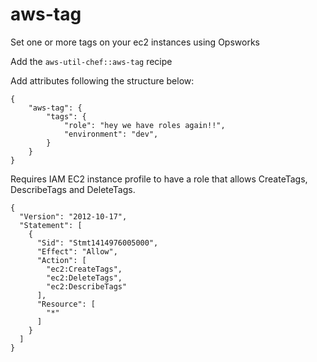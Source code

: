 aws-tag
============

Set one or more tags on your ec2 instances using Opsworks

Add the ``aws-util-chef::aws-tag`` recipe 

Add attributes following the structure below:

```
{
    "aws-tag": {
        "tags": {
            "role": "hey we have roles again!!",
            "environment": "dev",
        }
    }
}
```

Requires IAM EC2 instance profile to have a role that allows CreateTags, DescribeTags and DeleteTags.

```
{
  "Version": "2012-10-17",
  "Statement": [
    {
      "Sid": "Stmt1414976005000",
      "Effect": "Allow",
      "Action": [
        "ec2:CreateTags",
        "ec2:DeleteTags",
        "ec2:DescribeTags"
      ],
      "Resource": [
        "*"
      ]
    }
  ]
}

```
